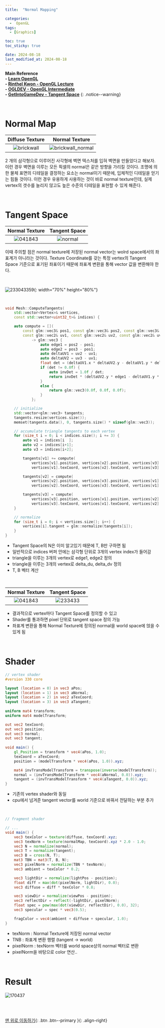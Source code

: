 ```yaml
---
title:  "Normal Mapping"

categories:
  -  OpenGL
tags:
  - [Graphics]

toc: true
toc_sticky: true

date: 2024-08-18
last_modified_at: 2024-08-18
---
```



**Main Reference <br>- [Learn OpenGL](https://learnopengl.com/) <br>- [Rinthel Kwon - OpenGL Lecture](https://www.youtube.com/watch?v=kEAKvJKnvfA&list=PLvNHCGtd4kh_cYLKMP_E-jwF3YKpDP4hf&index=1) <br>- [OGLDEV - OpenGL  Intermediate](https://www.youtube.com/watch?v=htr3vELCmnY) <br>- [GetIntoGameDev - Tangent Space](https://www.youtube.com/watch?v=lbL_GiWLQpM)**
{: .notice--warning}

<br>

# Normal Map

| Diffuse Texture | Normal Texture |
|:-:|:-:|
|![brickwall](https://github.com/user-attachments/assets/6ab885dd-f28d-455a-92e3-d3105a56131f)|![brickwall_normal](https://github.com/user-attachments/assets/719a5097-cb8f-45d6-8d74-0e95519452f7)|

2 개의 삼각형으로 이루어진 사각형에 벽면 텍스처를 입혀 벽면을 만들었다고 해보자. 이런 경우 벽면을 이루는 모든 픽셀의 normal은 같은 방향을 가리킬 것이다. 조명에 의한 물체 표면의 디테일을 결정하는 요소는 normal이기 때문에, 입체적인 디테일을 얻기는 힘들 것이다. 이런 경우 유용하게 사용하는 것이 바로 normal texture인데, 실제 vertex의 갯수를 늘리지 않고도 높은 수준의 디테일을 표현할 수 있게 해준다.

<br>

# Tangent Space

| Normal Texture | Tangent Space |
|:-:|:-:|
|![041843](https://github.com/user-attachments/assets/0c5c25b0-e2de-4002-9ba4-9c8fe67d65fa)|![normal](https://github.com/inhopp/StyleGAN/assets/96368476/79dc5245-d894-46ed-bb8c-2218b82ccb3d)|

이때 주의할 점은 normal texture에 저장된 normal vector는 wolrd space에서의 좌표계가 아니라는 것이다. Texture Coordinate를 갖는 특정 vertex의 Tangent Space 기준으로 표기된 좌표이기 때문에 좌표계 변환을 통해 vector 값을 변환해야 한다.

<br>

![233043359](https://github.com/user-attachments/assets/dc90e0f3-3bef-41b2-a9c0-66648972d7af){: width="70%" height="80%"}

<br>

``` c++
void Mesh::ComputeTangents(
    std::vector<Vertex>& vertices,
    const std::vector<uint32_t>& indices) {

    auto compute = [](
        const glm::vec3& pos1, const glm::vec3& pos2, const glm::vec3& pos3,
        const glm::vec2& uv1, const glm::vec2& uv2, const glm::vec2& uv3)
            -> glm::vec3 {
                auto edge1 = pos2 - pos1;
                auto edge2 = pos3 - pos1;
                auto deltaUV1 = uv2 - uv1;
                auto deltaUV2 = uv3 - uv1;
                float det = (deltaUV1.x * deltaUV2.y - deltaUV1.y * deltaUV2.x);
                if (det != 0.0f) {
                    auto invDet = 1.0f / det;
                    return invDet * (deltaUV2.y * edge1 - deltaUV1.y * edge2);
                }
                else {
                    return glm::vec3(0.0f, 0.0f, 0.0f);
                }
            };

    // initialize
    std::vector<glm::vec3> tangents;
    tangents.resize(vertices.size());
    memset(tangents.data(), 0, tangents.size() * sizeof(glm::vec3));

    // accumulate triangle tangents to each vertex
    for (size_t i = 0; i < indices.size(); i += 3) {
        auto v1 = indices[i  ];
        auto v2 = indices[i+1];
        auto v3 = indices[i+2];

        tangents[v1] += compute(
            vertices[v1].position, vertices[v2].position, vertices[v3].position,
            vertices[v1].texCoord, vertices[v2].texCoord, vertices[v3].texCoord);

        tangents[v2] = compute(
            vertices[v2].position, vertices[v3].position, vertices[v1].position,
            vertices[v2].texCoord, vertices[v3].texCoord, vertices[v1].texCoord);

        tangents[v3] = compute(
            vertices[v3].position, vertices[v1].position, vertices[v2].position,
            vertices[v3].texCoord, vertices[v1].texCoord, vertices[v2].texCoord);
    }

    // normalize
    for (size_t i = 0; i < vertices.size(); i++) {
        vertices[i].tangent = glm::normalize(tangents[i]);
    }
}
```

- Tangent Space의 N은 이미 알고있기 때문에 T, B만 구하면 됨
- 일반적으로 indices 버퍼 안에는 삼각형 단위로 3개의 vertex index가 들어감
- triangle을 이루는 3개의 vertex로 edge1, edge2 정의
- triangle을 이루는 3개의 vertex로 delta_du, delta_dv 정의
- T, B 벡터 계산

<br>

| Normal Texture | Tangent Space |
|:-:|:-:|
|![041843](https://github.com/user-attachments/assets/0c5c25b0-e2de-4002-9ba4-9c8fe67d65fa)|![233433](https://github.com/user-attachments/assets/b24339f1-99f8-46e0-9e21-b6937efe4116)|

- 결과적으로 vertex마다 Tangent Space를 정의할 수 있고
- Shader를 통과하면 pixel 단위로 tangent space 정의 가능
- 좌표계 변환을 통해 Normal Texture에 정의된 normal을 world space에 얹을 수 있게 됨

<br>

# Shader

``` glsl
// vertex shader
#version 330 core

layout (location = 0) in vec3 aPos;
layout (location = 1) in vec3 aNormal;
layout (location = 2) in vec2 aTexCoord;
layout (location = 3) in vec3 aTangent;
    
uniform mat4 transform;
uniform mat4 modelTransform;

out vec2 texCoord;
out vec3 position;
out vec3 normal;
out vec3 tangent;
 
void main() {
    gl_Position = transform * vec4(aPos, 1.0);
    texCoord = aTexCoord;
    position = (modelTransform * vec4(aPos, 1.0)).xyz;

    mat4 invTransModelTransform = transpose(inverse(modelTransform));
    normal = (invTransModelTransform * vec4(aNormal, 0.0)).xyz;
    tangent = (invTransModelTransform * vec4(aTangent, 0.0)).xyz;
}
```

- 기존의 vertex shader와 동일
- cpu에서 넘겨준 tangent vector를 world 기준으로 바꿔서 전달하는 부분 추가

<br>

``` glsl
// fragment shader

// ...
void main() {
    vec3 texColor = texture(diffuse, texCoord).xyz;
    vec3 texNorm = texture(normalMap, texCoord).xyz * 2.0 - 1.0;
    vec3 N = normalize(normal);
    vec3 T = normalize(tangent);
    vec3 B = cross(N, T);
    mat3 TBN = mat3(T, B, N);
    vec3 pixelNorm = normalize(TBN * texNorm);
    vec3 ambient = texColor * 0.2;

    vec3 lightDir = normalize(lightPos - position);
    float diff = max(dot(pixelNorm, lightDir), 0.0);
    vec3 diffuse = diff * texColor * 0.8;

    vec3 viewDir = normalize(viewPos - position);
    vec3 reflectDir = reflect(-lightDir, pixelNorm);
    float spec = pow(max(dot(viewDir, reflectDir), 0.0), 32);
    vec3 specular = spec * vec3(0.5);

    fragColor = vec4(ambient + diffuse + specular, 1.0);
}
```

- texNorm : Normal Texture에 저장된 normal vector
- TNB : 좌표계 변환 행렬 (tangent -> world)
- pixelNorm : texNorm 벡터를 world space상의 normal 벡터로 변환
- pixelNorm을 바탕으로 color 연산..

<br>

# Result

![170437](https://github.com/user-attachments/assets/60b6b062-af24-4cb6-a70c-1d5ca0d36977)



<br>
<br>


[맨 위로 이동하기](#){: .btn .btn--primary }{: .align-right}
